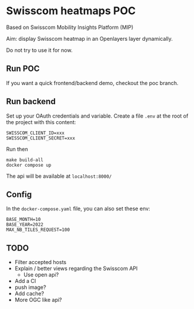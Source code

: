 # Swisscom heatmaps POC

Based on Swisscom Mobility Insights Platform (MIP)

Aim: display Swisscom heatmap in an Openlayers layer dynamically.

Do not try to use it for now.

## Run POC

If you want a quick frontend/backend demo, checkout the poc branch.

## Run backend

Set up your OAuth credentials and variable.
Create a file `.env` at the root of the project with this content:

```
SWISSCOM_CLIENT_ID=xxx
SWISSCOM_CLIENT_SECRET=xxx
```

Run then

```
make build-all
docker compose up
```

The api will be available at `localhost:8000/`

## Config

In the `docker-compose.yaml` file, you can also set these env:

```
BASE_MONTH=10
BASE_YEAR=2022
MAX_NB_TILES_REQUEST=100
```

## TODO

 - Filter accepted hosts
 - Explain / better views regarding the Swisscom API
   - Use open api?
 - Add a CI
 - push image?
 - Add cache?
 - More OGC like api?
